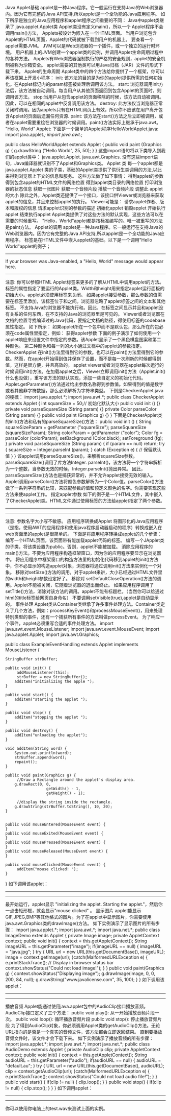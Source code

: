 Java Applet基础
applet是一种Java程序。它一般运行在支持Java的Web浏览器内。因为它有完整的Java API支持,所以applet是一个全功能的Java应用程序。
如下所示是独立的Java应用程序和applet程序之间重要的不同：
Java中applet类继承了 java.applet.Applet类
Applet类没有定义main()，所以一个 Applet程序不会调用main()方法，
Applets被设计为嵌入在一个HTML页面。
当用户浏览包含Applet的HTML页面，Applet的代码就被下载到用户的机器上。
要查看一个applet需要JVM。 JVM可以是Web浏览器的一个插件，或一个独立的运行时环境。
用户机器上的JVM创建一个applet类的实例，并调用Applet生命周期过程中的各种方法。
Applets有Web浏览器强制执行的严格的安全规则，applet的安全机制被称为沙箱安全。
applet需要的其他类可以用Java归档（JAR）文件的形式下载下来。
Applet的生命周期
Applet类中的四个方法给你提供了一个框架，你可以再该框架上开发小程序：
init: 该方法的目的是为你的applet提供所需的任何初始化。在Applet标记内的param标签被处理后调用该方法。
start: 浏览器调用init方法后，该方法被自动调用。每当用户从其他页面返回到包含Applet的页面时，则调用该方法。
stop:当用户从包含applet的页面移除的时候，该方法自动被调用。因此，可以在相同的applet中反复调用该方法。
destroy: 此方法仅当浏览器正常关闭时调用。因为applets只有在HTML网页上有效，所以你不应该在用户离开包含Applet的页面后遗漏任何资源.
paint: 该方法在start()方法之后立即被调用，或者在applet需要重绘在浏览器的时候调用。paint()方法实际上继承于java.awt。
"Hello, World" Applet:
下面是一个简单的Applet程序HelloWorldApplet.java:
import java.applet.*;
import java.awt.*;
 
public class HelloWorldApplet extends Applet
{
   public void paint (Graphics g)
   {
      g.drawString ("Hello World", 25, 50);
   }
}
这些import语句将以下类导入到我们的applet类中：
java.applet.Applet.
java.awt.Graphics.
没有这些import语句，Java编译器就识别不了Applet和Graphics类。
Applet 类
每一个applet都是java.applet.Applet 类的子类，基础的Applet类提供了供衍生类调用的方法,以此来得到浏览器上下文的信息和服务。
这些方法做了如下事情：
得到applet的参数
得到包含applet的HTML文件的网络位置
得到applet类目录的网络位置
打印浏览器的状态信息
获取一张图片
获取一个音频片段
播放一个音频片段
调整此 applet 的大小
除此之外，Applet类还提供了一个接口，该接口供Viewer或浏览器来获取applet的信息，并且来控制applet的执行。
Viewer可能是：
请求applet作者、版本和版权的信息
请求applet识别的参数的描述
初始化applet
销毁applet
开始执行applet
结束执行applet
Applet类提供了对这些方法的默认实现，这些方法可以在需要的时候重写。
"Hello，World"applet都是按标准编写的。唯一被重写的方法是paint方法。
Applet的调用
applet是一种Java程序。它一般运行在支持Java的Web浏览器内。因为它有完整的Java API支持,所以applet是一个全功能的Java应用程序。
<applet>标签是在HTML文件中嵌入applet的基础。以下是一个调用"Hello World"applet的例子；
<html>
<title>The Hello, World Applet</title>
<hr>
<applet code="HelloWorldApplet.class" width="320" height="120">
If your browser was Java-enabled, a "Hello, World"
message would appear here.
</applet>
<hr>
</html>
注意: 你可以参照HTML Applet标签来更多的了解从HTML中调用applet的方法。
<applet>标签的属性指定了要运行的Applet类。Width和height用来指定applet运行面板的初始大小。applet必须使用</applet>标签来关闭。
如果applet接受参数，那么参数的值需要在标签里添加，该标签位于<applet>和</applet>之间。浏览器忽略了applet标签之间的文本和其他标签。
不支持Java的浏览器不能执行<applet>和</applet>。因此，在标签之间显示并且和applet没有关系的任何东西，在不支持的Java的浏览器里是可见的。
Viewer或者浏览器在文档的位置寻找编译过的Java代码，要指定文档的路径，得使用<applet>标签的codebase属性指定。
如下所示：
<applet codebase="http://amrood.com/applets"
code="HelloWorldApplet.class" width="320" height="120">
如果applet所在一个包中而不是默认包，那么所在的包必须在code属性里指定，例如：
<applet code="mypackage.subpackage.TestApplet.class"
           width="320" height="120">
获得applet参数
下面的例子演示了如何使用一个applet响应来设置文件中指定的参数。该Applet显示了一个黑色棋盘图案和第二种颜色。
第二种颜色和每一列的大小通过文档中的applet的参数指定。
CheckerApplet 在init()方法里得到它的参数。也可以在paint()方法里得到它的参数。然而，在applet开始得到值并保存了设置，而不是每一次刷新的时候都得到值，这样是很方便，并且高效的。
applet viewer或者浏览器在applet每次运行的时候调用init()方法。在加载applet之后，Viewer立即调用init()方法（Applet.init()什么也没做），重写该方法的默认实现，添加一些自定义的初始化代码。
Applet.getParameter()方法通过给出参数名称得到参数值。如果得到的值是数字或者其他非字符数据，那么必须解析为字符串类型。
下例是CheckerApplet.java的梗概：
import java.applet.*;
import java.awt.*;
public class CheckerApplet extends Applet
{
   int squareSize = 50;// 初始化默认大小
   public void init () {}
   private void parseSquareSize (String param) {}
   private Color parseColor (String param) {}
   public void paint (Graphics g) {}
}
下面是CheckerApplet类的init()方法和私有的parseSquareSize()方法：
public void init ()
{
   String squareSizeParam = getParameter ("squareSize");
   parseSquareSize (squareSizeParam);
   String colorParam = getParameter ("color");
   Color fg = parseColor (colorParam);
   setBackground (Color.black);
   setForeground (fg);
}
private void parseSquareSize (String param)
{
   if (param == null) return;
   try {
      squareSize = Integer.parseInt (param);
   }
   catch (Exception e) {
     // 保留默认值
   }
}
该applet调用parseSquareSize()，来解析squareSize参数。parseSquareSize()调用了库方法Integer. parseInt()，该方法将一个字符串解析为一个整数，当参数无效的时候，Integer.parseInt()抛出异常。
因此，parseSquareSize()方法也是捕获异常的，并不允许applet接受无效的输入。
Applet调用parseColor()方法将颜色参数解析为一个Color值。parseColor()方法做了一系列字符串的比较，来匹配参数的值和预定义颜色的名字。你需要实现这些方法来使applet工作。
指定applet参数
如下的例子是一个HTML文件，其中嵌入了CheckerApplet类。HTML文件通过使用标签的方法给applet指定了两个参数。
<html>
<title>Checkerboard Applet</title>
<hr>
<applet code="CheckerApplet.class" width="480" height="320">
<param name="color" value="blue">
<param name="squaresize" value="30">
</applet>
<hr>
</html>
注意: 参数名字大小写不敏感。
应用程序转换成Applet
将图形化的Java应用程序（是指，使用AWT的应用程序和使用java程序启动器启动的程序）转换成嵌入在web页面里的applet是很简单的。
下面是将应用程序转换成applet的几个步骤：
编写一个HTML页面，该页面带有能加载applet代码的标签。
编写一个JApplet类的子类，将该类设置为public。否则，applet不能被加载。
消除应用程序的main()方法。不要为应用程序构造框架窗口，因为你的应用程序要显示在浏览器中。
将应用程序中框架窗口的构造方法里的初始化代码移到applet的init()方法中，你不必显示的构造applet对象，浏览器将通过调用init()方法来实例化一个对象。
移除对setSize()方法的调用，对于applet来讲，大小已经通过HTML文件里的width和height参数设定好了。
移除对 setDefaultCloseOperation()方法的调用。Applet不能被关闭，它随着浏览器的退出而终止。
如果应用程序调用了setTitle()方法，消除对该方法的调用。applet不能有标题栏。（当然你可以给通过html的title标签给网页自身命名）
不要调用setVisible(true),applet是自动显示的。
事件处理
Applet类从Container类继承了许多事件处理方法。Container类定义了几个方法，例如：processKeyEvent()和processMouseEvent()，用来处理特别类型的事件，还有一个捕获所有事件的方法叫做processEvent。
为了响应一个事件，applet必须重写合适的事件处理方法。
import java.awt.event.MouseListener;
import java.awt.event.MouseEvent;
import java.applet.Applet;
import java.awt.Graphics;
 
public class ExampleEventHandling extends Applet
                             implements MouseListener {
 
    StringBuffer strBuffer;
 
    public void init() {
         addMouseListener(this);
         strBuffer = new StringBuffer();
        addItem("initializing the apple ");
    }
 
    public void start() {
        addItem("starting the applet ");
    }
 
    public void stop() {
        addItem("stopping the applet ");
    }
 
    public void destroy() {
        addItem("unloading the applet");
    }
 
    void addItem(String word) {
        System.out.println(word);
        strBuffer.append(word);
        repaint();
    }
 
    public void paint(Graphics g) {
         //Draw a Rectangle around the applet's display area.
        g.drawRect(0, 0,
                      getWidth() - 1,
                      getHeight() - 1);
 
         //display the string inside the rectangle.
        g.drawString(strBuffer.toString(), 10, 20);
    }
 
  
    public void mouseEntered(MouseEvent event) {
    }
    public void mouseExited(MouseEvent event) {
    }
    public void mousePressed(MouseEvent event) {
    }
    public void mouseReleased(MouseEvent event) {
    }
 
    public void mouseClicked(MouseEvent event) {
         addItem("mouse clicked! ");
    }
}
如下调用该applet：
<html>
<title>Event Handling</title>
<hr>
<applet code="ExampleEventHandling.class"
width="300" height="300">
</applet>
<hr>
</html>
最开始运行，applet显示 "initializing the applet. Starting the applet."，然后你一点击矩形框，就会显示"mouse clicked" 。
显示图片
applet能显示GIF,JPEG,BMP等其他格式的图片。为了在applet中显示图片，你需要使用java.awt.Graphics类的drawImage()方法。
如下实例演示了显示图片的所有步骤：
import java.applet.*;
import java.awt.*;
import java.net.*;
public class ImageDemo extends Applet
{
  private Image image;
  private AppletContext context;
  public void init()
  {
      context = this.getAppletContext();
      String imageURL = this.getParameter("image");
      if(imageURL == null)
      {
         imageURL = "java.jpg";
      }
      try
      {
         URL url = new URL(this.getDocumentBase(), imageURL);
         image = context.getImage(url);
      }catch(MalformedURLException e)
      {
         e.printStackTrace();
         // Display in browser status bar
         context.showStatus("Could not load image!");
      }
   }
   public void paint(Graphics g)
   {
      context.showStatus("Displaying image");
      g.drawImage(image, 0, 0, 200, 84, null);
      g.drawString("www.javalicense.com", 35, 100);
   } 
}
如下调用该applet：
<html>
<title>The ImageDemo applet</title>
<hr>
<applet code="ImageDemo.class" width="300" height="200">
<param name="image" value="java.jpg">
</applet>
<hr>
</html>
播放音频
Applet能通过使用java.applet包中的AudioClip接口播放音频。AudioClip接口定义了三个方法：
public void play(): 从一开始播放音频片段一次。
public void loop(): 循环播放音频片段
public void stop(): 停止播放音频片段
为了得到AudioClip对象，你必须调用Applet类的getAudioClip()方法。无论URL指向的是否是一个真实的音频文件，该方法都会立即返回结果。
直到要播放音频文件时，该文件才会下载下来。
如下实例演示了播放音频的所有步骤：
import java.applet.*;
import java.awt.*;
import java.net.*;
public class AudioDemo extends Applet
{
   private AudioClip clip;
   private AppletContext context;
   public void init()
   {
      context = this.getAppletContext();
      String audioURL = this.getParameter("audio");
      if(audioURL == null)
      {
         audioURL = "default.au";
      }
      try
      {
         URL url = new URL(this.getDocumentBase(), audioURL);
         clip = context.getAudioClip(url);
      }catch(MalformedURLException e)
      {
         e.printStackTrace();
         context.showStatus("Could not load audio file!");
      }
   }
   public void start()
   {
      if(clip != null)
      {
         clip.loop();
      }
   }
   public void stop()
   {
      if(clip != null)
      {
         clip.stop();
      }
   }
}
如下调用applet：
<html>
<title>The ImageDemo applet</title>
<hr>
<applet code="ImageDemo.class" width="0" height="0">
<param name="audio" value="test.wav">
</applet>
<hr>
你可以使用你电脑上的test.wav来测试上面的实例。